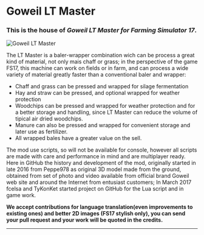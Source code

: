 # Goweil LT Master
### **This is the house of *Goweil LT Master for Farming Simulator 17*.**
  
![Goweil LT Master](https://github.com/TeamFSIModding/FS17_Goweil_LT_Master/blob/master/other/screenshots/goweil_lt_master.png?raw=true)
  
The LT Master is a baler-wrapper combination wich can be process a great kind of material, not only mais chaff or grass; in the perspective of the game FS17, this machine can work on fields or in farm, and can process a wide variety of material greatly faster than a conventional baler and wrapper:

 - Chaff and grass can be pressed and wrapped for silage fermentation
 - Hay and straw can be pressed, and optional wrapped for weather protection
 - Woodchips can be pressed and wrapped for weather protection and for a better storage and handling, since LT Master can reduce the volume of tipical air dried woodchips.
 - Manure can also be pressed and wrapped for convenient storage and later use as fertilizer.
 - All wrapped bales have a greater value on the sell.

The mod use scripts, so will not be available for console, however all scripts are made with care and performance in mind and are multiplayer ready.
Here in GitHub the history and development of the mod, originally started in late 2016 from Peppe978 as original 3D model made from the ground, obtained from set of photo and video available from official brand Goweil web site and around the Internet from entusiast customers; In March 2017 fcelsa and TyKonKet started project on GitHub for the Lua script and in game work.

**We accept contributions for language translation(even improvements to existing ones) and better 2D images (FS17 stylish only), you can send your pull request and your work will be quoted in the credits.**

---
